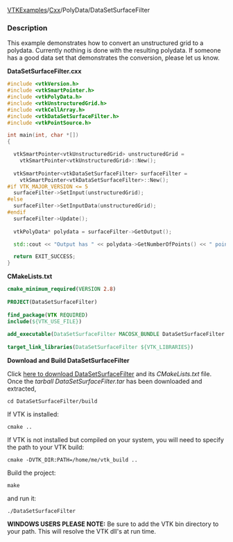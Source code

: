 [VTKExamples](Home)/[Cxx](Cxx)/PolyData/DataSetSurfaceFilter

### Description
This example demonstrates how to convert an unstructured grid to a polydata. Currently nothing is done with the resulting polydata. If someone has a good data set that demonstrates the conversion, please let us know.

**DataSetSurfaceFilter.cxx**
```c++
#include <vtkVersion.h>
#include <vtkSmartPointer.h>
#include <vtkPolyData.h>
#include <vtkUnstructuredGrid.h>
#include <vtkCellArray.h>
#include <vtkDataSetSurfaceFilter.h>
#include <vtkPointSource.h>

int main(int, char *[])
{ 

  vtkSmartPointer<vtkUnstructuredGrid> unstructuredGrid = 
    vtkSmartPointer<vtkUnstructuredGrid>::New();
  
  vtkSmartPointer<vtkDataSetSurfaceFilter> surfaceFilter = 
    vtkSmartPointer<vtkDataSetSurfaceFilter>::New();
#if VTK_MAJOR_VERSION <= 5
  surfaceFilter->SetInput(unstructuredGrid);
#else
  surfaceFilter->SetInputData(unstructuredGrid);
#endif
  surfaceFilter->Update(); 
 
  vtkPolyData* polydata = surfaceFilter->GetOutput();

  std::cout << "Output has " << polydata->GetNumberOfPoints() << " points." << std::endl;  

  return EXIT_SUCCESS;
}
```
**CMakeLists.txt**
```cmake
cmake_minimum_required(VERSION 2.8)
 
PROJECT(DataSetSurfaceFilter)
 
find_package(VTK REQUIRED)
include(${VTK_USE_FILE})
 
add_executable(DataSetSurfaceFilter MACOSX_BUNDLE DataSetSurfaceFilter.cxx)
 
target_link_libraries(DataSetSurfaceFilter ${VTK_LIBRARIES})
```

**Download and Build DataSetSurfaceFilter**

Click [here to download DataSetSurfaceFilter](https://github.com/lorensen/VTKWikiExamplesTarballs/raw/master/DataSetSurfaceFilter.tar) and its *CMakeLists.txt* file.
Once the *tarball DataSetSurfaceFilter.tar* has been downloaded and extracted,
```
cd DataSetSurfaceFilter/build 
```
If VTK is installed:
```
cmake ..
```
If VTK is not installed but compiled on your system, you will need to specify the path to your VTK build:
```
cmake -DVTK_DIR:PATH=/home/me/vtk_build ..
```
Build the project:
```
make
```
and run it:
```
./DataSetSurfaceFilter
```
**WINDOWS USERS PLEASE NOTE:** Be sure to add the VTK bin directory to your path. This will resolve the VTK dll's at run time.

